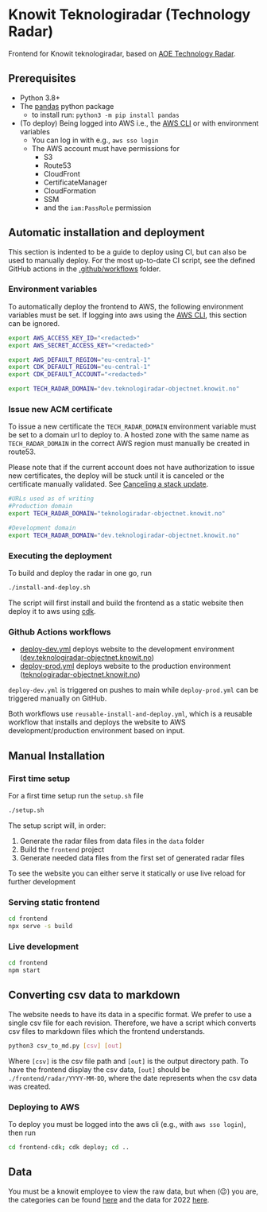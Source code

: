 # Knowit Teknologiradar (Technology Radar)

Frontend for Knowit teknologiradar, based on [AOE Technology Radar](https://github.com/AOEpeople/aoe_technology_radar).

## Prerequisites

* Python 3.8+
* The [pandas](https://pandas.pydata.org/) python package 
    * to install run: `python3 -m pip install pandas`
* (To deploy) Being logged into AWS i.e., the [AWS CLI](https://aws.amazon.com/cli/) or with environment variables
    * You can log in with e.g., `aws sso login`
    * The AWS account must have permissions for 
        * S3
        * Route53
        * CloudFront
        * CertificateManager
        * CloudFormation
        * SSM
        * and the `iam:PassRole` permission

## Automatic installation and deployment

This section is indented to be a guide to deploy using CI, but can also be used to manually deploy.
For the most up-to-date CI script, see the defined GitHub actions in the [.github/workflows](.github/workflows) folder.

### Environment variables

To automatically deploy the frontend to AWS, the following environment variables must be set.
If logging into aws using the [AWS CLI](https://aws.amazon.com/cli/), this section can be ignored.

```bash
export AWS_ACCESS_KEY_ID="<redacted>"
export AWS_SECRET_ACCESS_KEY="<redacted>"

export AWS_DEFAULT_REGION="eu-central-1"
export CDK_DEFAULT_REGION="eu-central-1"
export CDK_DEFAULT_ACCOUNT="<redacted>"

export TECH_RADAR_DOMAIN="dev.teknologiradar-objectnet.knowit.no"
```

### Issue new ACM certificate

To issue a new certificate the `TECH_RADAR_DOMAIN` environment variable must be set to a domain url to deploy to.
A hosted zone with the same name as `TECH_RADAR_DOMAIN` in the correct AWS region must manually be created in route53.

Please note that if the current account does not have authorization to issue new certificates, the deploy will be stuck until it is canceled or the certificate manually validated. See [Canceling a stack update](https://docs.aws.amazon.com/AWSCloudFormation/latest/UserGuide/using-cfn--stack-update-cancel.html). 

```bash
#URLs used as of writing
#Production domain
export TECH_RADAR_DOMAIN="teknologiradar-objectnet.knowit.no"

#Development domain
export TECH_RADAR_DOMAIN="dev.teknologiradar-objectnet.knowit.no"
```

### Executing the deployment

To build and deploy the radar in one go, run

```bash
./install-and-deploy.sh
```

The script will first install and build the frontend as a static website then deploy it to aws using [cdk](https://aws.amazon.com/cdk/).

### Github Actions workflows
* [deploy-dev.yml](.github/workflows/deploy-dev.yml) deploys website to the development environment ([dev.teknologiradar-objectnet.knowit.no](https://dev.teknologiradar-objectnet.knowit.no))
* [deploy-prod.yml](.github/workflows/deploy-prod.yml) deploys website to the production environment ([teknologiradar-objectnet.knowit.no](https://teknologiradar-objectnet.knowit.no))

`deploy-dev.yml` is triggered on pushes to main while `deploy-prod.yml` can be triggered manually on GitHub.

Both workflows use `reusable-install-and-deploy.yml`, which is a reusable workflow that installs and deploys the website to AWS development/production environment based on input.


## Manual Installation

### First time setup

For a first time setup run the `setup.sh` file

```bash
./setup.sh
```

The setup script will, in order:

1. Generate the radar files from data files in the `data` folder
2. Build the `frontend` project
3. Generate needed data files from the first set of generated radar files

To see the website you can either serve it statically or use live reload for further development

### Serving static frontend

```bash
cd frontend
npx serve -s build
```

### Live development

```bash
cd frontend
npm start
```

## Converting csv data to markdown

The website needs to have its data in a specific format. We prefer to use a single csv file for each revision. Therefore, we have a script which converts csv files to markdown files which the frontend understands.

```bash
python3 csv_to_md.py [csv] [out]
```

Where `[csv]` is the csv file path and `[out]` is the output directory path. To have the frontend display the csv data, `[out]` should be `./frontend/radar/YYYY-MM-DD`, where the date represents when the csv data was created.

### Deploying to AWS

To deploy you must be logged into the aws cli (e.g., with `aws sso login`), then run

```bash
cd frontend-cdk; cdk deploy; cd ..
```

## Data

You must be a knowit employee to view the raw data, but when (😉) you are, the categories can be found [here](https://docs.google.com/spreadsheets/d/1UmmJh3Xzj_wDKrjuN3HRArPzFoaOlyQTP_SlkCfLTfU/edit#gid=0) and the data for 2022 [here](https://docs.google.com/spreadsheets/d/1DGSFsPbbjRNZx7aKm8LuiVKB531cXOBI-hXieoIt0Ag/edit#gid=1741192413). 
